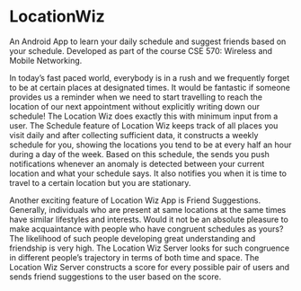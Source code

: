 # LocationWiz
An Android App to learn your daily schedule and suggest friends based on your schedule. Developed as part of the course CSE 570: Wireless and Mobile Networking.

In today’s fast paced world, everybody is in a rush and we frequently forget to be at certain places at
designated times. It would be fantastic if someone provides us a reminder when we need to start travelling
to reach the location of our next appointment without explicitly writing down our schedule! The Location
Wiz does exactly this with minimum input from a user. The Schedule feature of Location Wiz keeps track
of all places you visit daily and after collecting sufficient data, it constructs a weekly schedule for you,
showing the locations you tend to be at every half an hour during a day of the week. Based on this
schedule, the sends you push notifications whenever an anomaly is detected between your current
location and what your schedule says. It also notifies you when it is time to travel to a certain location but
you are stationary.

Another exciting feature of Location Wiz App is Friend Suggestions. Generally, individuals who are
present at same locations at the same times have similar lifestyles and interests. Would it not be an
absolute pleasure to make acquaintance with people who have congruent schedules as yours? The
likelihood of such people developing great understanding and friendship is very high. The Location Wiz
Server looks for such congruence in different people’s trajectory in terms of both time and space. The
Location Wiz Server constructs a score for every possible pair of users and sends friend suggestions to the
user based on the score.
